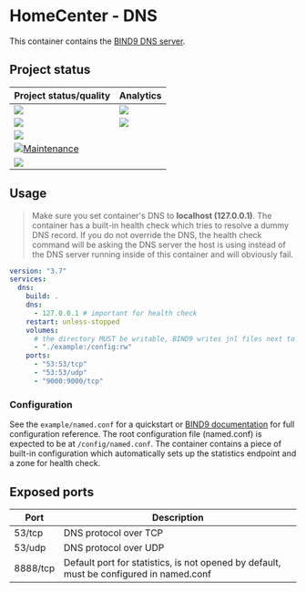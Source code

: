 # HomeCenter - DNS
This container contains the [BIND9 DNS server](https://www.isc.org/bind/).

## Project status

| Project status/quality | Analytics |
|--------|---------------|
| ![](https://snyk.io/test/github/homecentr/docker-dns/badge.svg) | [![](https://img.shields.io/docker/pulls/homecentr/dns.svg)](https://hub.docker.com/repository/docker/homecentr/dns) |
| [![](https://img.shields.io/github/issues-raw/homecentr/docker-dns/bug?label=open%20bugs)](https://github.com/homecentr/docker-dns/labels/bug) | [![](https://images.microbadger.com/badges/version/homecentr/dns.svg)](https://hub.docker.com/repository/docker/homecentr/dns) |
| [![](https://img.shields.io/github/license/homecentr/docker-dns)](https://github.com/homecentr/docker-dns/blob/master/LICENSE) |
| [![Maintenance](https://img.shields.io/badge/Maintained%3F-yes-green.svg)](https://github.com/homecentr/docker-dns/graphs/commit-activity) |
| ![](https://github.com/homecentr/docker-dns/workflows/CI%2FCD%20on%20master/badge.svg) |

## Usage

> Make sure you set container's DNS to **localhost (127.0.0.1)**. The container has a built-in health check which tries to resolve a dummy DNS record. If you do not override the DNS, the health check command will be asking the DNS server the host is using instead of the DNS server running inside of this container and will obviously fail.

```yml
version: "3.7"
services:
  dns:
    build: .
    dns:
      - 127.0.0.1 # important for health check
    restart: unless-stopped
    volumes:
      # the directory MUST be writable, BIND9 writes jnl files next to the configuration
      - "./example:/config:rw"
    ports:
      - "53:53/tcp"
      - "53:53/udp"
      - "9000:9000/tcp"
```

### Configuration
See the `example/named.conf` for a quickstart or [BIND9 documentation](https://kb.isc.org/docs/aa-01031) for full configuration reference. The root configuration file (named.conf) is expected to be at `/config/named.conf`. The container contains a piece of built-in configuration which automatically sets up the statistics endpoint and a zone for health check.

## Exposed ports

| Port | Description |
|------|-------------|
| 53/tcp | DNS protocol over TCP |
| 53/udp | DNS protocol over UDP |
| 8888/tcp | Default port for statistics, is not opened by default, must be configured in named.conf |